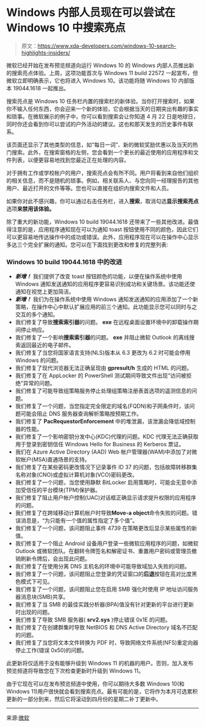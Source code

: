 # Windows 内部人员现在可以尝试在 Windows 10 中搜索亮点

> 原文：<https://www.xda-developers.com/windows-10-search-highlights-insiders/>

微软已经开始在发布预览频道向运行 Windows 10 的 Windows 内部人员推出新的搜索亮点体验。上周，这项功能首次与 Windows 11 build 22572 一起宣布，但微软立即明确表示，它也将进入 Windows 10。该功能将随 Windows 10 内部版本 19044.1618 一起推出。

搜索亮点是 Windows 10 任务栏内置的搜索栏的新体验。当你打开搜索时，如果你不输入任何东西，你会迎来一个新的体验，它会根据当天的日期突出有趣的事实和琐事。在微软展示的例子中，你可以看到搜索会让你知道 4 月 22 日是地球日，同时你还会看到你可以尝试的户外活动的建议。这也和那天发生的历史事件有联系。

该页面还显示了其他类型的信息，如“每日一词”、新的微软奖励优惠以及当天的热门搜索。此外，在搜索窗格的左侧，您会看到一个更长的最近使用的应用程序和文件列表，以便更容易地找到您最近正在处理的内容。

对于拥有工作或学校帐户的用户，搜索亮点会有所不同。用户将看到来自他们组织的相关信息，而不是随机的琐事。例如，相关联系人、与您向同一经理报告的其他用户、最近打开的文件等等。您也可以直接在组织内搜索文件和人员。

如果你对此不感兴趣，你可以通过右击任务栏，进入**搜索**，取消勾选**显示搜索亮点**选项**来禁用该体验。**

除了重大的新功能，Windows 10 build 19044.1618 还带来了一些其他改进。最值得注意的是，应用程序通知现在可以为通知 toast 按钮使用不同的颜色，因此它们可以更容易地传达操作中的成功或错误。此外，应用程序现在可以在操作中心显示多达三个完全扩展的通知。您可以在下面找到更改和修复的完整列表:

### Windows 10 build 19044.1618 中的改进

*   ***新增！*** 我们提供了改变 toast 按钮颜色的功能，以便在操作系统中使用 Windows 通知发送通知的应用程序更容易识别成功和关键场景。该功能还使通知在视觉上更加简洁。
*   ***新增！*** 我们为在操作系统中使用 Windows 通知发送通知的应用添加了一个新策略，在操作中心中默认扩展应用的前三个通知。此功能显示您可以同时与之交互的多个通知。
*   我们修复了导致**搜索索引器**的问题。 **exe** 在远程桌面设置环境中的卸载操作期间停止响应。
*   我们修复了一个影响**搜索索引器**的问题。 **exe** 并阻止微软 Outlook 的离线搜索返回最近的电子邮件。
*   我们修复了当您将国家语言支持(NLS)版本从 6.3 更改为 6.2 时可能会停用 Windows 的问题。
*   我们修复了现代浏览器无法正确呈现由 **gpresult/h** 生成的 HTML 的问题。
*   我们修复了在 AppLocker 的 PowerShell 测试期间导致文件出现“访问被拒绝”异常的问题。
*   我们修复了可能导致组策略服务停止处理组策略注册表首选项的遥测信息的问题。
*   我们修复了一个问题，当您指定完全限定的域名(FQDN)和子网条件时，该问题可能会阻止 DNS 服务器查询解析策略按预期工作。
*   我们修复了 **PacRequestorEnforcement** 中的堆泄漏，该泄漏会降低域控制器的性能。
*   我们修复了一个影响密钥分发中心(KDC)代理的问题。KDC 代理无法正确获取用于登录到密钥信任 Windows Hello for Business 的 Kerberos 票证。
*   我们在 Azure Active Directory (AAD) Web 帐户管理器(WAM)中添加了对微软帐户(MSA)直通场景的支持。
*   我们修复了在某些密码更改情况下记录事件 ID 37 的问题，包括故障转移群集名称对象(CNO)或虚拟计算机对象(VCO)密码更改。
*   我们修复了一个问题，当您使用静默 BitLocker 启用策略时，可能会无意中添加受信任的平台模块(TPM)保护器。
*   我们修复了阻止用户帐户控制(UAC)对话框正确显示请求提升权限的应用程序的问题。
*   我们修复了在跨域移动计算机帐户时导致**Move-a object**命令失败的问题。错误消息是，“为只能有一个值的属性指定了多个值”。
*   我们修复了一个问题，该问题阻止事件 4739 在策略更改后显示某些属性的新值。
*   我们修复了一个阻止 Android 设备用户登录一些微软应用程序的问题，如微软 Outlook 或微软团队。在翻转令牌签名和解密证书、重置用户密码或管理员撤销刷新令牌后，会出现此问题。
*   我们修复了在使用分离 DNS 主机名的环境中可能导致域加入失败的问题。
*   我们修复了一个问题，该问题阻止您登录的凭证窗口的**后退**按钮在高对比度黑色模式下可见。
*   我们修复了一个问题，该问题阻止您在启用 SMB 强化时使用 IP 地址访问服务器消息块(SMB)共享。
*   我们修复了当 SMB 的最佳实践分析器(BPA)值没有针对更新的平台进行更新时出现的问题。
*   我们修复了导致 SMB 服务器( **srv2.sys** )停止错误 0x1E 的问题。
*   我们修复了在创建群集时导致 NetBIOS 和 DNS Active Directory 域名不匹配的问题。
*   我们修复了当您将文本文件转换为 PDF 时，导致网络文件系统(NFS)重定向器停止工作(错误 0x50)的问题。

此更新将仅适用于没有能够升级到 Windows 11 的机器的用户。否则，加入发布预览频道将导致您在下次检查更新时升级到 Windows 11。

由于它现在可以在发布预览频道中使用，你可以期待大多数 Windows 10(和 Windows 11)用户很快就会看到搜索亮点。最有可能的是，它将作为本月可选累积更新的一部分到来，然后它将滚动到四月份的星期二补丁更新中。

* * *

来源:[微软](https://blogs.windows.com/windows-insider/2022/03/14/releasing-windows-10-build-19044-1618-to-release-preview-channel/)